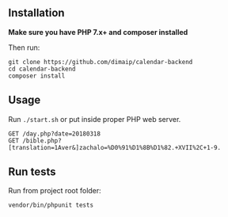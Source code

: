 ## Installation

**Make sure you have PHP 7.x+ and composer installed**

Then run:

```
git clone https://github.com/dimaip/calendar-backend
cd calendar-backend
composer install
```

## Usage

Run `./start.sh` or put inside proper PHP web server.

```
GET /day.php?date=20180318
GET /bible.php?[translation=1Aver&]zachalo=%D0%91%D1%8B%D1%82.+XVII%2C+1-9.
```

## Run tests

Run from project root folder:

```
vendor/bin/phpunit tests
```
